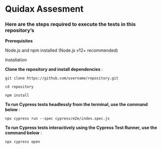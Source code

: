 # Quidax Assesment

### Here are the steps required to execute the tests in this repository’s

**Prerequisites**

Node.js and npm installed (Node.js v12+ recommended)

Installation

**Clone the repository and install dependencies** :

`git clone https://github.com/username/repository.git`

`cd repository`

`npm install`


**To run Cypress tests headlessly from the terminal, use the command below** :

`npx cypress run --spec cypress/e2e/index.spec.js`

**To run Cypress tests interactively using the Cypress Test Runner, use the command below** :

`npx cypress open`
